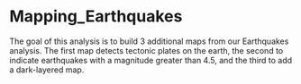 # Mapping_Earthquakes

The goal of this analysis is to build 3 additional maps from our Earthquakes analysis. The first map detects tectonic plates on the earth, the second to indicate earthquakes with a magnitude greater than 4.5, and the third to add a dark-layered map.
